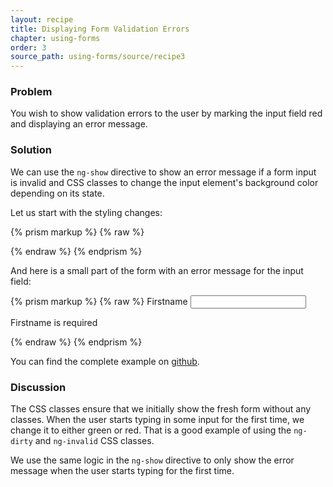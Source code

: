 ```yaml
---
layout: recipe
title: Displaying Form Validation Errors
chapter: using-forms
order: 3
source_path: using-forms/source/recipe3
---
```


### Problem
You wish to show validation errors to the user by marking the input field red and displaying an error message.

### Solution
We can use the `ng-show` directive to show an error message if a form input is invalid and CSS classes to change the input element's background color depending on its state.

Let us start with the styling changes:

{% prism markup %}
{% raw %}
<style type="text/css">
  input.ng-invalid.ng-dirty {
    background-color: red;
  }
  input.ng-valid.ng-dirty {
    background-color: green;
  }
</style>
{% endraw %}
{% endprism %}

And here is a small part of the form with an error message for the input field:

{% prism markup %}
{% raw %}
<label>Firstname</label>
<input name="firstname" type="text" ng-model="user.firstname" required/>
<p ng-show="form.firstname.$invalid && form.firstname.$dirty">
  Firstname is required
</p>
{% endraw %}
{% endprism %}

You can find the complete example on [github](https://github.com/fdietz/recipes-with-angular-js-examples/tree/master/chapter7/recipe3).

### Discussion
The CSS classes ensure that we initially show the fresh form without any classes. When the user starts typing in some input for the first time, we change it to either green or red. That is a good example of using the `ng-dirty` and `ng-invalid` CSS classes.

We use the same logic in the `ng-show` directive to only show the error message when the user starts typing for the first time.
